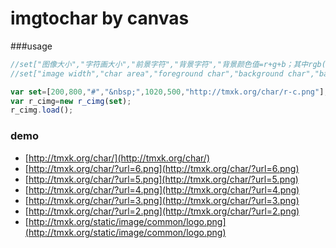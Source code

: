 imgtochar  by canvas
==================
###usage

```js
//set["图像大小","字符画大小","前景字符","背景字符","背景颜色值=r+g+b；其中rgb(r,g,b)","canvas大小","图像地址"]
//set["image width","char area","foreground char","background char","background color=r+g+b;rgb is in rgb(r,g,b)","canvas width","img url"]

var set=[200,800,"#","&nbsp;",1020,500,"http://tmxk.org/char/r-c.png"];
var r_cimg=new r_cimg(set);
r_cimg.load();

```


### demo

+ [http://tmxk.org/char/](http://tmxk.org/char/)
+ [http://tmxk.org/char/?url=6.png](http://tmxk.org/char/?url=6.png)
+ [http://tmxk.org/char/?url=5.png](http://tmxk.org/char/?url=5.png)
+ [http://tmxk.org/char/?url=4.png](http://tmxk.org/char/?url=4.png)
+ [http://tmxk.org/char/?url=3.png](http://tmxk.org/char/?url=3.png)
+ [http://tmxk.org/char/?url=2.png](http://tmxk.org/char/?url=2.png)
+ [http://tmxk.org/static/image/common/logo.png](http://tmxk.org/static/image/common/logo.png)

